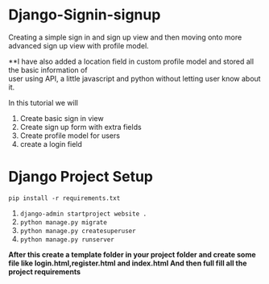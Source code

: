 # Django-Signin-signup
Creating a simple sign in and sign up view and then moving onto more advanced sign up view with profile model.

**I have also added a location field in custom profile model and stored all the basic information of  
 user using API, a little javascript and 
python without letting user know about it.

In this tutorial we will 

1. Create basic sign in view
2. Create sign up form with extra fields
3. Create profile model for users
4. create a login field

# Django Project Setup

```
pip install -r requirements.txt
```

1. ```django-admin startproject website .```
2. ```python manage.py migrate```
3. ```python manage.py createsuperuser```
4. ```python manage.py runserver```

**After this create a template folder in your project folder and create some file like login.html,register.html and index.html
And then full fill all the project requirements**
